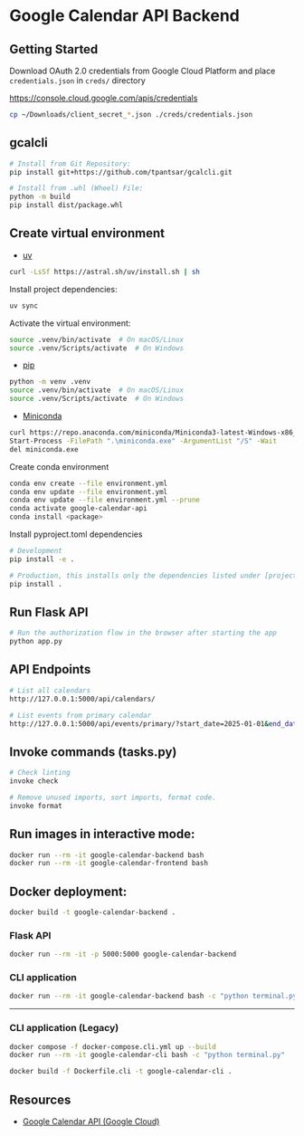 # Google Calendar API Backend

## Getting Started

Download OAuth 2.0 credentials from Google Cloud Platform and place `credentials.json` in `creds/` directory

https://console.cloud.google.com/apis/credentials

```sh
cp ~/Downloads/client_secret_*.json ./creds/credentials.json
```

## gcalcli

```bash
# Install from Git Repository:
pip install git+https://github.com/tpantsar/gcalcli.git

# Install from .whl (Wheel) File:
python -m build
pip install dist/package.whl
```

## Create virtual environment

- [uv](https://docs.astral.sh/uv/)

```sh
curl -LsSf https://astral.sh/uv/install.sh | sh
```

Install project dependencies:

```sh
uv sync
```

Activate the virtual environment:

```sh
source .venv/bin/activate  # On macOS/Linux
source .venv/Scripts/activate  # On Windows
```

- [pip](https://pip.pypa.io/en/stable/installation/)

```bash
python -m venv .venv
source .venv/bin/activate  # On macOS/Linux
source .venv/Scripts/activate  # On Windows
```

- [Miniconda](https://docs.conda.io/en/latest/miniconda.html)

```bash
curl https://repo.anaconda.com/miniconda/Miniconda3-latest-Windows-x86_64.exe -o miniconda.exe
Start-Process -FilePath ".\miniconda.exe" -ArgumentList "/S" -Wait
del miniconda.exe
```

Create conda environment

```bash
conda env create --file environment.yml
conda env update --file environment.yml
conda env update --file environment.yml --prune
conda activate google-calendar-api
conda install <package>
```

Install pyproject.toml dependencies

```bash
# Development
pip install -e .

# Production, this installs only the dependencies listed under [project.dependencies]
pip install .
```

## Run Flask API

```bash
# Run the authorization flow in the browser after starting the app
python app.py
```

## API Endpoints

```sh
# List all calendars
http://127.0.0.1:5000/api/calendars/

# List events from primary calendar
http://127.0.0.1:5000/api/events/primary/?start_date=2025-01-01&end_date=2025-03-31&search_query=Test
```

## Invoke commands (tasks.py)

```bash
# Check linting
invoke check

# Remove unused imports, sort imports, format code.
invoke format
```

## Run images in interactive mode:

```bash
docker run --rm -it google-calendar-backend bash
docker run --rm -it google-calendar-frontend bash
```

## Docker deployment:

```bash
docker build -t google-calendar-backend .
```

### Flask API

```bash
docker run --rm -it -p 5000:5000 google-calendar-backend
```

### CLI application

```bash
docker run --rm -it google-calendar-backend bash -c "python terminal.py"
```

---

### CLI application (Legacy)

```bash
docker compose -f docker-compose.cli.yml up --build
docker run --rm -it google-calendar-cli bash -c "python terminal.py"

docker build -f Dockerfile.cli -t google-calendar-cli .
```

## Resources

- [Google Calendar API (Google Cloud)](https://console.cloud.google.com/apis/api/calendar-json.googleapis.com)
